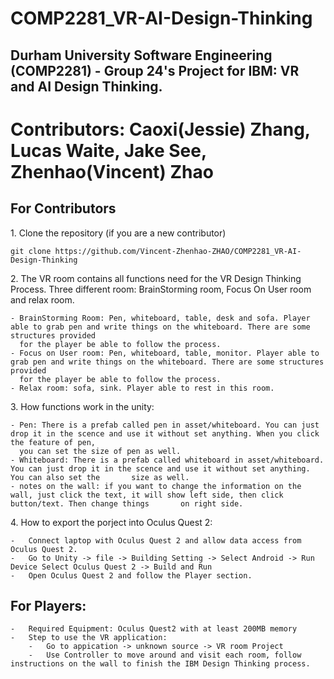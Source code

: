 #   COMP2281_VR-AI-Design-Thinking
##  Durham University Software Engineering (COMP2281) - Group 24's Project for IBM: VR and AI Design Thinking.
#   Contributors: Caoxi(Jessie) Zhang, Lucas Waite, Jake See, Zhenhao(Vincent) Zhao

## For Contributors

1\. Clone the repository (if you are a new contributor)

    git clone https://github.com/Vincent-Zhenhao-ZHAO/COMP2281_VR-AI-Design-Thinking

2\. The VR room contains all functions need for the VR Design Thinking Process. Three different room: BrainStorming room, Focus On User room and relax room.
    
    - BrainStorming Room: Pen, whiteboard, table, desk and sofa. Player able to grab pen and write things on the whiteboard. There are some structures provided
      for the player be able to follow the process.
    - Focus on User room: Pen, whiteboard, table, monitor. Player able to grab pen and write things on the whiteboard. There are some structures provided
      for the player be able to follow the process.
    - Relax room: sofa, sink. Player able to rest in this room.
    
3\. How functions work in the unity:

    - Pen: There is a prefab called pen in asset/whiteboard. You can just drop it in the scence and use it without set anything. When you click the feature of pen,
      you can set the size of pen as well.
    - Whiteboard: There is a prefab called whiteboard in asset/whiteboard. You can just drop it in the scence and use it without set anything. You can also set the       size as well.
    - notes on the wall: if you want to change the information on the wall, just click the text, it will show left side, then click button/text. Then change things       on right side.

4\. How to export the porject into Oculus Quest 2:

    -   Connect laptop with Oculus Quest 2 and allow data access from Oculus Quest 2.
    -   Go to Unity -> file -> Building Setting -> Select Android -> Run Device Select Oculus Quest 2 -> Build and Run
    -   Open Oculus Quest 2 and follow the Player section.

## For Players:
    -   Required Equipment: Oculus Quest2 with at least 200MB memory
    -   Step to use the VR application:
        -   Go to appication -> unknown source -> VR room Project
        -   Use Controller to move around and visit each room, follow instructions on the wall to finish the IBM Design Thinking process.
    
    
